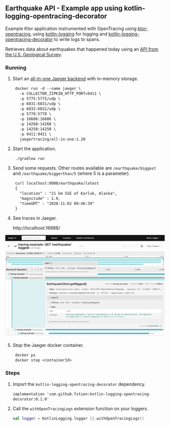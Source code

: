 ## Earthquake API - Example app using kotlin-logging-opentracing-decorator

Example Ktor application instrumented with OpenTracing using [ktor-opentracing](https://github.com/zopaUK/ktor-opentracing), using [kotlin-logging](https://github.com/MicroUtils/kotlin-logging) for logging and [kotlin-logging-opentracing-decorator](https://github.com/fstien/kotlin-logging-opentracing-decorator) to write logs to spans. 

Retrieves data about earthquakes that happened today using an [API from the U.S. Geological Survey](https://earthquake.usgs.gov/fdsnws/event/1/). 

### Running

1. Start an [all-in-one Jaeger backend](https://www.jaegertracing.io/docs/1.20/getting-started/) with in-memory storage.

        docker run -d --name jaeger \
          -e COLLECTOR_ZIPKIN_HTTP_PORT=9411 \
          -p 5775:5775/udp \
          -p 6831:6831/udp \
          -p 6832:6832/udp \
          -p 5778:5778 \
          -p 16686:16686 \
          -p 14268:14268 \
          -p 14250:14250 \
          -p 9411:9411 \
          jaegertracing/all-in-one:1.20
             
2. Start the application.

        ./gradlew run
        
3. Send some requests. Other routes available are `/earthquake/biggest` and `/earthquake/biggerthan/5` (where 5 is a parameter).

        curl localhost:8080/earthquake/latest
        {
          "location" : "21 km SSE of Karluk, Alaska",
          "magnitude" : 1.9,
          "timeGMT" : "2020-11-02 09:46:39"
        }  
        
4. See traces in Jaeger.

    http://localhost:16686/

![Trace Screenshot](jaegerscreenshotlogger.png)


5. Stop the Jaeger docker container.

        docker ps
        docker stop <containerId>

### Steps

1. Import the `kotlin-logging-opentracing-decorator` dependency.
    ```
    implementation 'com.github.fstien:kotlin-logging-opentracing-decorator:0.1.0'
    ```
2. Call the `withOpenTracingLogs` extension function on your loggers. 

    ```kotlin
    val logger = KotlinLogging.logger {}.withOpenTracingLogs()
    ```
